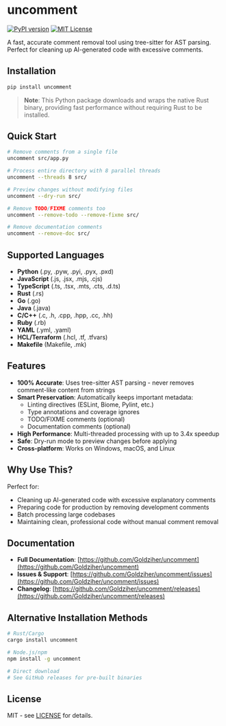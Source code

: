 # uncomment

[![PyPI version](https://badge.fury.io/py/uncomment.svg)](https://badge.fury.io/py/uncomment)
[![MIT License](https://img.shields.io/badge/license-MIT-blue.svg)](https://github.com/Goldziher/uncomment/blob/main/LICENSE)

A fast, accurate comment removal tool using tree-sitter for AST parsing. Perfect for cleaning up AI-generated code with excessive comments.

## Installation

```bash
pip install uncomment
```

> **Note**: This Python package downloads and wraps the native Rust binary, providing fast performance without requiring Rust to be installed.

## Quick Start

```bash
# Remove comments from a single file
uncomment src/app.py

# Process entire directory with 8 parallel threads
uncomment --threads 8 src/

# Preview changes without modifying files
uncomment --dry-run src/

# Remove TODO/FIXME comments too
uncomment --remove-todo --remove-fixme src/

# Remove documentation comments
uncomment --remove-doc src/
```

## Supported Languages

- **Python** (.py, .pyw, .pyi, .pyx, .pxd)
- **JavaScript** (.js, .jsx, .mjs, .cjs)
- **TypeScript** (.ts, .tsx, .mts, .cts, .d.ts)
- **Rust** (.rs)
- **Go** (.go)
- **Java** (.java)
- **C/C++** (.c, .h, .cpp, .hpp, .cc, .hh)
- **Ruby** (.rb)
- **YAML** (.yml, .yaml)
- **HCL/Terraform** (.hcl, .tf, .tfvars)
- **Makefile** (Makefile, .mk)

## Features

- **100% Accurate**: Uses tree-sitter AST parsing - never removes comment-like content from strings
- **Smart Preservation**: Automatically keeps important metadata:
  - Linting directives (ESLint, Biome, Pylint, etc.)
  - Type annotations and coverage ignores
  - TODO/FIXME comments (optional)
  - Documentation comments (optional)
- **High Performance**: Multi-threaded processing with up to 3.4x speedup
- **Safe**: Dry-run mode to preview changes before applying
- **Cross-platform**: Works on Windows, macOS, and Linux

## Why Use This?

Perfect for:

- Cleaning up AI-generated code with excessive explanatory comments
- Preparing code for production by removing development comments
- Batch processing large codebases
- Maintaining clean, professional code without manual comment removal

## Documentation

- **Full Documentation**: [https://github.com/Goldziher/uncomment](https://github.com/Goldziher/uncomment)
- **Issues & Support**: [https://github.com/Goldziher/uncomment/issues](https://github.com/Goldziher/uncomment/issues)
- **Changelog**: [https://github.com/Goldziher/uncomment/releases](https://github.com/Goldziher/uncomment/releases)

## Alternative Installation Methods

```bash
# Rust/Cargo
cargo install uncomment

# Node.js/npm
npm install -g uncomment

# Direct download
# See GitHub releases for pre-built binaries
```

## License

MIT - see [LICENSE](https://github.com/Goldziher/uncomment/blob/main/LICENSE) for details.

